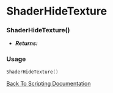 # ShaderHideTexture

### ShaderHideTexture()
- ***Returns:*** 

### Usage

```Lua
ShaderHideTexture()
```


[Back To Scripting Documentation](../README.md)
